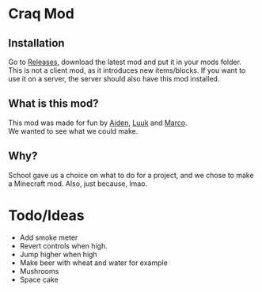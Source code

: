 # Craq Mod

## Installation
Go to [Releases](https://wip), download the latest mod and put it in your mods folder.  
This is not a client mod, as it introduces new items/blocks. If you want to use it on a server, the server should also have this mod installed.

## What is this mod?
This mod was made for fun by [Aiden](https://github.com/AidenRaaphorst), [Luuk](https://github.com/luuk353) and [Marco](https://github.com/marcosmug).  
We wanted to see what we could make.

## Why?
School gave us a choice on what to do for a project, and we chose to make a Minecraft mod. 
Also, just because, lmao.

# Todo/Ideas
* Add smoke meter
* Revert controls when high.
* Jump higher when high
* Make beer with wheat and water for example
* Mushrooms
* Space cake
